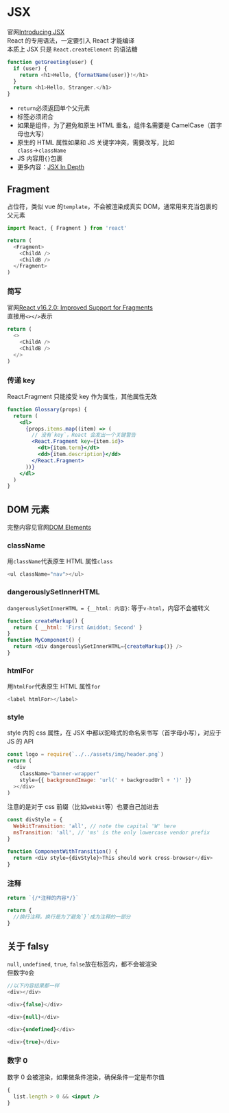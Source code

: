 # JSX

官网[Introducing JSX](https://reactjs.org/docs/introducing-jsx.html)  
React 的专用语法，一定要引入 React 才能编译  
本质上 JSX 只是 `React.createElement` 的语法糖

```js
function getGreeting(user) {
  if (user) {
    return <h1>Hello, {formatName(user)}!</h1>
  }
  return <h1>Hello, Stranger.</h1>
}
```

- `return`必须返回单个父元素
- 标签必须闭合
- 如果是组件，为了避免和原生 HTML 重名，组件名需要是 CamelCase（首字母也大写）
- 原生的 HTML 属性如果和 JS 关键字冲突，需要改写，比如`class`→`className`
- JS 内容用`{}`包裹
- 更多内容：[JSX In Depth](https://reactjs.org/docs/jsx-in-depth.html)

## Fragment

占位符，类似 vue 的`template`，不会被渲染成真实 DOM，通常用来充当包裹的父元素

```js
import React, { Fragment } from 'react'

return (
  <Fragment>
    <ChildA />
    <ChildB />
  </Fragment>
)
```

### 简写

官网[React v16.2.0: Improved Support for Fragments](https://reactjs.org/blog/2017/11/28/react-v16.2.0-fragment-support.html)  
直接用`<></>`表示

```js
return (
  <>
    <ChildA />
    <ChildB />
  </>
)
```

### 传递 key

React.Fragment 只能接受 key 作为属性，其他属性无效

```jsx
function Glossary(props) {
  return (
    <dl>
      {props.items.map((item) => (
        // 没有`key`，React 会发出一个关键警告
        <React.Fragment key={item.id}>
          <dt>{item.term}</dt>
          <dd>{item.description}</dd>
        </React.Fragment>
      ))}
    </dl>
  )
}
```

## DOM 元素

完整内容见官网[DOM Elements](https://reactjs.org/docs/dom-elements.html)

### className

用`className`代表原生 HTML 属性`class`

```js
<ul className="nav"></ul>
```

### dangerouslySetInnerHTML

`dangerouslySetInnerHTML = {__html: 内容}`: 等于`v-html`，内容不会被转义

```js
function createMarkup() {
  return { __html: 'First &middot; Second' }
}
function MyComponent() {
  return <div dangerouslySetInnerHTML={createMarkup()} />
}
```

### htmlFor

用`htmlFor`代表原生 HTML 属性`for`

```js
<label htmlFor></label>
```

### style

style 内的 css 属性，在 JSX 中都以驼峰式的命名来书写（首字母小写），对应于 JS 的 API

```js
const logo = require(`../../assets/img/header.png`)
return (
  <div
    className="banner-wrapper"
    style={{ backgroundImage: 'url(' + backgroudUrl + ')' }}
  ></div>
)
```

注意的是对于 css 前缀（比如`webkit`等）也要自己加进去

```js
const divStyle = {
  WebkitTransition: 'all', // note the capital 'W' here
  msTransition: 'all', // 'ms' is the only lowercase vendor prefix
}

function ComponentWithTransition() {
  return <div style={divStyle}>This should work cross-browser</div>
}
```

### 注释

```js
return `{/*注释的内容*/}`
```

```js
return {
  //换行注释。换行是为了避免`}`成为注释的一部分
}
```

## 关于 falsy

`null`, `undefined`, `true`, `false`放在标签内，都不会被渲染  
但数字`0`会

```js
//以下内容结果都一样
<div></div>

<div>{false}</div>

<div>{null}</div>

<div>{undefined}</div>

<div>{true}</div>
```

### 数字 0

数字 0 会被渲染，如果做条件渲染，确保条件一定是布尔值

```jsx
{
  list.length > 0 && <input />
}
```
